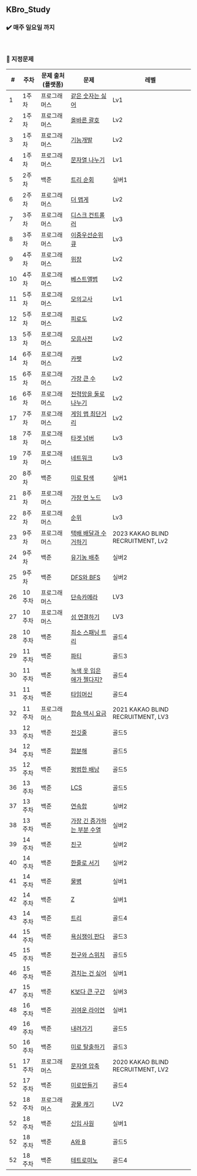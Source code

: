 ## KBro_Study

### :heavy_check_mark: 매주 일요일 까지
</br>

### :pushpin: 지정문제

| # | 주차 | 문제 출처(플랫폼) |문제 | 레벨 |
|---|---|---|---|---|
| 1 | 1주차 | 프로그래머스 | [같은 숫자는 싫어](https://school.programmers.co.kr/learn/courses/30/lessons/12906) | Lv1 |
| 2 | 1주차 | 프로그래머스 | [올바른 괄호](https://school.programmers.co.kr/learn/courses/30/lessons/12909) | Lv2 | 
| 3 | 1주차 | 프로그래머스 | [기능개발](https://school.programmers.co.kr/learn/courses/30/lessons/42586) | Lv2 |
| 4 | 1주차 | 프로그래머스 | [문자열 나누기](https://school.programmers.co.kr/learn/courses/30/lessons/140108) | Lv1 |
| 5 | 2주차 | 백준 | [트리 순회](https://www.acmicpc.net/problem/1991) | 실버1 |
| 6 | 2주차 | 프로그래머스 | [더 맵게](https://school.programmers.co.kr/learn/courses/30/lessons/42626) | Lv2 |
| 7 | 3주차 | 프로그래머스 | [디스크 컨트롤러](https://school.programmers.co.kr/learn/courses/30/lessons/42627) | Lv3 |
| 8 | 3주차 | 프로그래머스 | [이중우선순위 큐](https://school.programmers.co.kr/learn/courses/30/lessons/42628) | Lv3 |
| 9 | 4주차 | 프로그래머스 | [위장](https://school.programmers.co.kr/learn/courses/30/lessons/42578) | Lv2 |
| 10 | 4주차 | 프로그래머스 | [베스트앨범](https://school.programmers.co.kr/learn/courses/30/lessons/42579) | Lv2 |
| 11 | 5주차 | 프로그래머스 | [모의고사](https://school.programmers.co.kr/learn/courses/30/lessons/42840) | Lv1 |
| 12 | 5주차 | 프로그래머스 | [피로도](https://school.programmers.co.kr/learn/courses/30/lessons/87946) | Lv2 |
| 13 | 5주차 | 프로그래머스 | [모음사전](https://school.programmers.co.kr/learn/courses/30/lessons/84512) | Lv2 |
| 14 | 6주차 | 프로그래머스 | [카펫](https://school.programmers.co.kr/learn/courses/30/lessons/42842) | Lv2 |
| 15 | 6주차 | 프로그래머스 | [가장 큰 수](https://school.programmers.co.kr/learn/courses/30/lessons/42746) | Lv2 |
| 16 | 6주차 | 프로그래머스 | [전력망을 둘로 나누기](https://school.programmers.co.kr/learn/courses/30/lessons/86971) | Lv2 |
| 17 | 7주차 | 프로그래머스 | [게임 맵 최단거리](https://school.programmers.co.kr/learn/courses/30/lessons/1844) | Lv2 |
| 18 | 7주차 | 프로그래머스 | [타겟 넘버](https://school.programmers.co.kr/learn/courses/30/lessons/43165) | Lv3 |
| 19 | 7주차 | 프로그래머스 | [네트워크](https://school.programmers.co.kr/learn/courses/30/lessons/43162) | Lv3 |
| 20 | 8주차 | 백준 | [미로 탐색](https://www.acmicpc.net/problem/2178) | 실버1 |
| 21 | 8주차 | 프로그래머스 | [가장 먼 노드](https://school.programmers.co.kr/learn/courses/30/lessons/49189) | Lv3 |
| 22 | 8주차 | 프로그래머스 | [순위](https://school.programmers.co.kr/learn/courses/30/lessons/49191) | Lv3 |
| 23 | 9주차 | 프로그래머스 | [택배 배달과 수거하기](https://school.programmers.co.kr/learn/courses/30/lessons/150369) | 2023 KAKAO BLIND RECRUITMENT, Lv2 |
| 24 | 9주차 | 백준 | [유기농 배추](https://www.acmicpc.net/problem/1012) | 실버2 |
| 25 | 9주차 | 백준 | [DFS와 BFS](https://www.acmicpc.net/problem/1260) | 실버2 |
| 26 | 10주차 | 프로그래머스 | [단속카메라](https://school.programmers.co.kr/learn/courses/30/lessons/42884) | LV3 |
| 27 | 10주차 | 프로그래머스 | [섬 연결하기](https://school.programmers.co.kr/learn/courses/30/lessons/42861) | LV3 |
| 28 | 10주차 | 백준 | [최소 스패닝 트리](https://www.acmicpc.net/problem/1197) | 골드4 |
| 29 | 11주차 | 백준 | [파티](https://www.acmicpc.net/problem/1238) | 골드3 |
| 30 | 11주차 | 백준 | [녹색 옷 입은 애가 젤다지?](https://www.acmicpc.net/problem/4485) | 골드4 |
| 31 | 11주차 | 백준 | [타임머신](https://www.acmicpc.net/problem/11657) | 골드4 |
| 32 | 11주차 | 프로그래머스 | [합승 택시 요금](https://school.programmers.co.kr/learn/courses/30/lessons/72413) | 2021 KAKAO BLIND RECRUITMENT, LV3 |
| 33 | 12주차 | 백준 | [전깃줄](https://www.acmicpc.net/problem/2565) | 골드5 |
| 34 | 12주차 | 백준 | [합분해](https://www.acmicpc.net/problem/2225) | 골드5 |
| 35 | 12주차 | 백준 | [평범한 배낭](https://www.acmicpc.net/problem/12865) | 골드5 |
| 36 | 13주차 | 백준 | [LCS](https://www.acmicpc.net/problem/9251) | 골드5 |
| 37 | 13주차 | 백준 | [연속합](https://www.acmicpc.net/problem/1912) | 실버2 |
| 38 | 13주차 | 백준 | [가장 긴 증가하는 부분 수열](https://www.acmicpc.net/problem/11053) | 실버2 |
| 39 | 14주차 | 백준 | [친구](https://www.acmicpc.net/problem/1058) | 실버2 |
| 40 | 14주차 | 백준 | [한줄로 서기](https://www.acmicpc.net/problem/1138) | 실버2 |
| 41 | 14주차 | 백준 | [물병](https://www.acmicpc.net/problem/1052) | 실버1 |
| 42 | 14주차 | 백준 | [Z](https://www.acmicpc.net/problem/1074) | 실버1 |
| 43 | 14주차 | 백준 | [트리](https://www.acmicpc.net/problem/1068) | 골드4 |
| 44 | 15주차 | 백준 | [욕심쟁이 판다](https://www.acmicpc.net/problem/1068) | 골드3 |
| 45 | 15주차 | 백준 | [전구와 스위치](https://www.acmicpc.net/problem/1068) | 골드5 |
| 46 | 15주차 | 백준 | [겹치는 건 싫어](https://www.acmicpc.net/problem/1068) | 실버1 |
| 47 | 15주차 | 백준 | [K보다 큰 구간](https://www.acmicpc.net/problem/1068) | 실버3 |
| 48 | 16주차 | 백준 | [귀여운 라이언](https://www.acmicpc.net/problem/15565) | 실버1 |
| 49 | 16주차 | 백준 | [내려가기](https://www.acmicpc.net/problem/2096) | 골드5 |
| 50 | 16주차 | 백준 | [미로 탈출하기](https://www.acmicpc.net/problem/17090) | 골드3 |
| 51 | 17주차 | 프로그래머스 | [문자열 압축](https://school.programmers.co.kr/learn/courses/30/lessons/60057) | 2020 KAKAO BLIND RECRUITMENT, LV2 |
| 52 | 17주차 | 백준 | [미로만들기](https://www.acmicpc.net/problem/17090) | 골드4 |
| 52 | 18주차 | 프로그래머스 | [광물 캐기](https://school.programmers.co.kr/learn/courses/30/lessons/172927) | LV2 |
| 52 | 18주차 | 백준 | [신입 사원](https://www.acmicpc.net/problem/1946) | 실버1 |
| 52 | 18주차 | 백준 | [A와 B](https://www.acmicpc.net/problem/12904) | 골드5 |
| 52 | 18주차 | 백준 | [테트로미노](https://www.acmicpc.net/problem/14500) | 골드4 |
